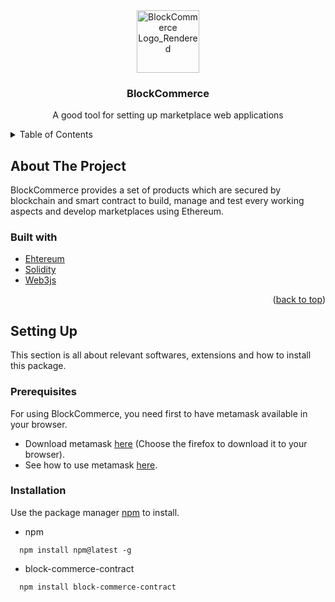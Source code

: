 <div id="top"></div>
<div align="center">
  <img src="https://i.ibb.co/xHDbBM5/Block-Commerce-Logo-Rendered.png" alt="BlockCommerce Logo_Rendered" width="100" height = "100">
  <h3>BlockCommerce</h3>
	<p>A good tool for setting up marketplace web applications</p>
</div>

<!-- TABLE OF CONTENTS -->
<details>
  <summary>Table of Contents</summary>
  <ol>
    <li>
      <a href="#about-the-project">About The Project</a>
      <ul>
        <li><a href="#built-with">Built With</a></li>
      </ul>
    </li>
    <li>
      <a href="#setting-up">Setting Up</a>
      <ul>
        <li><a href="#prerequisites">Prerequisites</a></li>
        <li><a href="#installation">Installation</a></li>
      </ul>
    </li>
    <li><a href="#usage">Usage</a></li>
    <li><a href="#roadmap">Roadmap</a></li>
    <li><a href="#contributing">Contributing</a></li>
    <li><a href="#license">License</a></li>
    <li><a href="#contact">Contact</a></li>
    <li><a href="#acknowledgments">Acknowledgments</a></li>
  </ol>
</details>

<!-- ABOUT THE PROJECT -->
## About The Project
BlockCommerce provides a set of products which are secured by blockchain and smart contract to build, manage and test every working aspects and develop marketplaces using Ethereum.
### Built with
* [Ehtereum](https://ethereum.org/en/)
* [Solidity](https://docs.soliditylang.org/en/v0.8.10/)
* [Web3js](https://web3js.readthedocs.io/en/v1.5.2/)
<p align="right">(<a href="#top">back to top</a>)</p>

## Setting Up
This section is all about relevant softwares, extensions and how to install this package.
### Prerequisites
For using BlockCommerce, you need first to have metamask available in your browser.
</br>
- Download metamask [here](https://metamask.io/download.html) (Choose the firefox to download it to your browser).
- See how to use metamask [here](https://metamask.io/faqs.html).
### Installation
Use the package manager [npm](https://docs.npmjs.com/) to install.
- npm
```
  npm install npm@latest -g
```
- block-commerce-contract
```
  npm install block-commerce-contract
```
